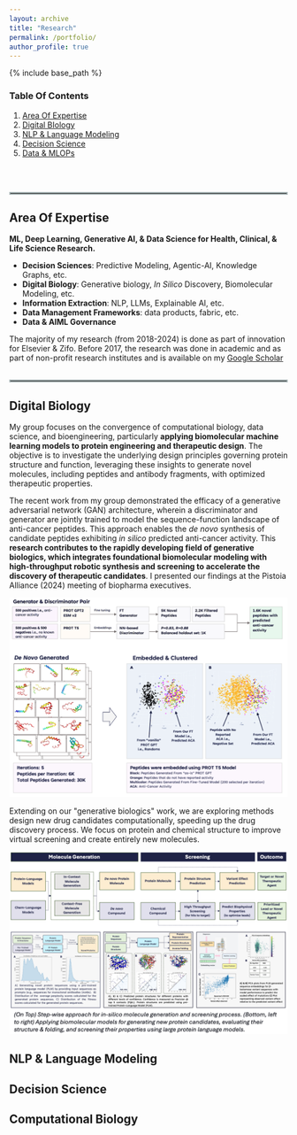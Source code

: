 ```yaml
---
layout: archive
title: "Research"
permalink: /portfolio/
author_profile: true
---
```


{% include base_path %}

### Table Of Contents
1. [Area Of Expertise](#area-of-expertise)
2. [Digital BIology](#digital-biology)
3. [NLP & Language Modeling](#research-experience)
4. [Decision Science](#decision-science)
5. [Data & MLOPs](#data-&-mlops)
<br>
<br>
<hr style="border: 2px solid #aab7b8;">

## Area Of Expertise
**ML, Deep Learning, Generative AI, & Data Science for Health, Clinical, & Life Science Research.**
* **Decision Sciences**: Predictive Modeling, Agentic-AI, Knowledge Graphs, etc.
* **Digital Biology**: Generative biology, *In Silico* Discovery, Biomolecular Modeling, etc.
* **Information Extraction**: NLP, LLMs, Explainable AI, etc.
* **Data Management Frameworks**: data products, fabric, etc.
* **Data & AIML Governance** 

The majority of my research (from 2018-2024) is done as part of innovation for Elsevier & Zifo. Before 2017, the research was done in academic and as part of non-profit research institutes and is available on my [Google Scholar](https://scholar.google.com/citations?user=virwGJEAAAAJ&hl=en&authuser=1) 
<br>
<br>
<hr style="border: 2px solid #aab7b8;">

<!-- {% for post in site.portfolio %}
  {% include archive-single.html %}
{% endfor %} -->

## Digital Biology 
<!-- Digital Biology combines biology, computer science, data science, and engineering. It's an emerging paradigm for analyzing, simulating, and manipulating biological data, such as using machine learning and artificial intelligence to understand biological processes, develop new drugs, and create disease models.  -->

My group focuses on the convergence of computational biology, data science, and bioengineering, particularly **applying biomolecular machine learning models to protein engineering and therapeutic design**. The objective is to investigate the underlying design principles governing protein structure and function, leveraging these insights to generate novel molecules, including peptides and antibody fragments, with optimized therapeutic properties.


The recent work from my group demonstrated the efficacy of a generative adversarial network (GAN) architecture, wherein a discriminator and generator are jointly trained to model the sequence-function landscape of anti-cancer peptides. This approach enables the *de novo* synthesis of candidate peptides exhibiting *in silico* predicted anti-cancer activity. This **research contributes to the rapidly developing field of generative biologics, which integrates foundational biomolecular modeling with high-throughput robotic synthesis and screening to accelerate the discovery of therapeutic candidates**. I presented our findings at the Pistoia Alliance (2024) meeting of biopharma executives. 

![Pistoia Alliance](../Pistoia-Alliance.png)

Extending on our "generative biologics" work, we are exploring methods design new drug candidates computationally, speeding up the drug discovery process. We focus on protein and chemical structure to improve virtual screening and create entirely new molecules. 

![In Silico Drug Development](../GENE_Program.png)

## NLP & Language Modeling 

## Decision Science 

## Computational Biology

